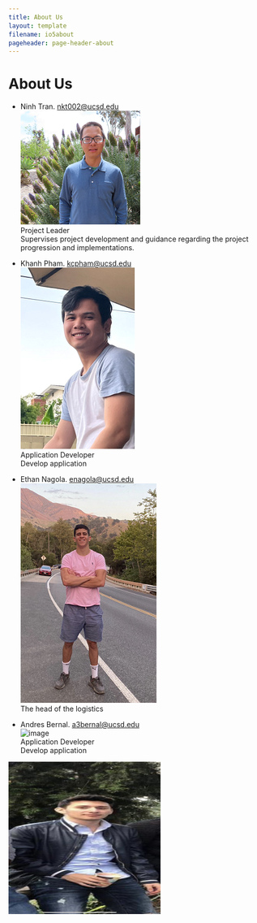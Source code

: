```yaml
---
title: About Us
layout: template
filename: io5about
pageheader: page-header-about
--- 
```

# About Us
- Ninh Tran. nkt002@ucsd.edu\
![image](Photos/ninhtran.png)\
Project Leader\
Supervises project development and guidance regarding the project progression and implementations.

- Khanh Pham. kcpham@ucsd.edu\
![image](Photos/khanhpham.png)\
Application Developer\
Develop application

- Ethan Nagola. enagola@ucsd.edu\
![image](Photos/ethan.png)\
The head of the logistics


- Andres Bernal. a3bernal@ucsd.edu\
![image]("Photos/andres.png.jpeg")\
Application Developer\
Develop application

<img src="Photos/andres.png.jpeg" height="300" width="300">
